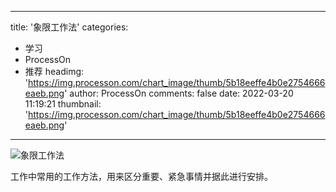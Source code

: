 
---
title: '象限工作法'
categories: 
 - 学习
 - ProcessOn
 - 推荐
headimg: 'https://img.processon.com/chart_image/thumb/5b18eeffe4b0e2754666eaeb.png'
author: ProcessOn
comments: false
date: 2022-03-20 11:19:21
thumbnail: 'https://img.processon.com/chart_image/thumb/5b18eeffe4b0e2754666eaeb.png'
---

<div>   
<img class="thumb" alt="象限工作法" src="https://img.processon.com/chart_image/thumb/5b18eeffe4b0e2754666eaeb.png" referrerpolicy="no-referrer">
<p>工作中常用的工作方法，用来区分重要、紧急事情并据此进行安排。</p>  
</div>
            